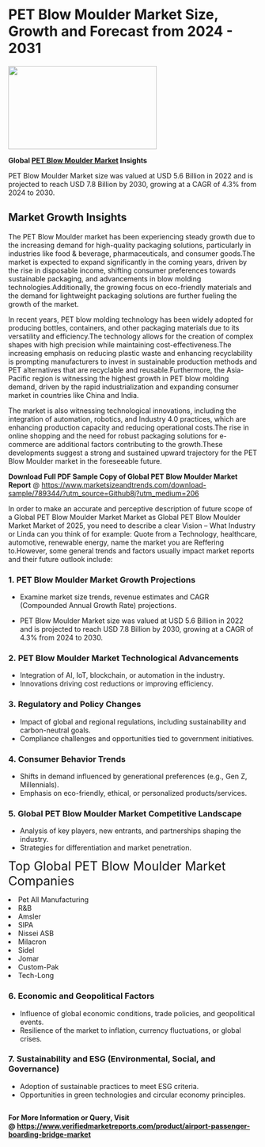 <H1>PET Blow Moulder Market Size, Growth and Forecast from 2024 - 2031</H1><img class="aligncenter size-medium wp-image-584254" src="https://thirdeyenews.in/wp-content/uploads/2024/09/Global-Market-Research-300x168.jpeg" alt="" width="300" height="168" /><p><strong>Global&nbsp;<a href="https://www.marketsizeandtrends.com/download-sample/789344/?utm_source=Github8j?utm_medium=206">PET Blow Moulder Market</a> Insights</strong></p><p>PET Blow Moulder Market size was valued at USD 5.6 Billion in 2022 and is projected to reach USD 7.8 Billion by 2030, growing at a CAGR of 4.3% from 2024 to 2030.</p><p><h2>Market Growth Insights</h2> <p>The PET Blow Moulder market has been experiencing steady growth due to the increasing demand for high-quality packaging solutions, particularly in industries like food & beverage, pharmaceuticals, and consumer goods.The market is expected to expand significantly in the coming years, driven by the rise in disposable income, shifting consumer preferences towards sustainable packaging, and advancements in blow molding technologies.Additionally, the growing focus on eco-friendly materials and the demand for lightweight packaging solutions are further fueling the growth of the market.</p> <p>In recent years, PET blow molding technology has been widely adopted for producing bottles, containers, and other packaging materials due to its versatility and efficiency.The technology allows for the creation of complex shapes with high precision while maintaining cost-effectiveness.The increasing emphasis on reducing plastic waste and enhancing recyclability is prompting manufacturers to invest in sustainable production methods and PET alternatives that are recyclable and reusable.Furthermore, the Asia-Pacific region is witnessing the highest growth in PET blow molding demand, driven by the rapid industrialization and expanding consumer market in countries like China and India.</p> <p>The market is also witnessing technological innovations, including the integration of automation, robotics, and Industry 4.0 practices, which are enhancing production capacity and reducing operational costs.The rise in online shopping and the need for robust packaging solutions for e-commerce are additional factors contributing to the growth.These developments suggest a strong and sustained upward trajectory for the PET Blow Moulder market in the foreseeable future.</p> <p><span class=""><strong>Download Full PDF Sample Copy of Global PET Blow Moulder Market Report</strong> @ <a href="https://www.marketsizeandtrends.com/download-sample/789344/?utm_source=Github8j?utm_medium=206" target="_blank">https://www.marketsizeandtrends.com/download-sample/789344/?utm_source=Github8j?utm_medium=206</a></span></p><p>In order to make an accurate and perceptive description of future scope of a Global&nbsp;PET Blow Moulder Market Market as Global&nbsp;PET Blow Moulder Market Market of 2025, you need to describe a clear Vision &ndash; What Industry or Linda can you think of for example: Quote from a Technology, healthcare, automotive, renewable energy, name the market you are Reffering to.However, some general trends and factors usually impact market reports and their future outlook include:</p><h3>1.&nbsp;<strong>PET Blow Moulder Market Growth Projections</strong></h3><ul><li>Examine market size trends, revenue estimates and CAGR (Compounded Annual Growth Rate) projections.</li><li><p>PET Blow Moulder Market size was valued at USD 5.6 Billion in 2022 and is projected to reach USD 7.8 Billion by 2030, growing at a CAGR of 4.3% from 2024 to 2030.</p></li></ul><h3>2.&nbsp;<strong>PET Blow Moulder Market Technological Advancements</strong></h3><ul><li>Integration of AI, IoT, blockchain, or automation in the industry.</li><li>Innovations driving cost reductions or improving efficiency.</li></ul><h3>3.&nbsp;<strong>Regulatory and Policy Changes</strong></h3><ul><li>Impact of global and regional regulations, including sustainability and carbon-neutral goals.</li><li>Compliance challenges and opportunities tied to government initiatives.</li></ul><h3>4.&nbsp;<strong>Consumer Behavior Trends</strong></h3><ul><li>Shifts in demand influenced by generational preferences (e.g., Gen Z, Millennials).</li><li>Emphasis on eco-friendly, ethical, or personalized products/services.</li></ul><h3>5.&nbsp;<strong>Global PET Blow Moulder Market Competitive Landscape</strong></h3><ul><li>Analysis of key players, new entrants, and partnerships shaping the industry.</li><li>Strategies for differentiation and market penetration.</li></ul><p data-pm-slice="1 1 []"><span style="color: inherit; font-family: inherit; font-size: 25px;">Top Global PET Blow Moulder Market Companies</span></p><div class="" data-test-id=""><p><li>Pet All Manufacturing</li><li> R&B</li><li> Amsler</li><li> SIPA</li><li> Nissei ASB</li><li> Milacron</li><li> Sidel</li><li> Jomar</li><li> Custom-Pak</li><li> Tech-Long</li></p></div><h3>6.&nbsp;<strong>Economic and Geopolitical Factors</strong></h3><ul><li>Influence of global economic conditions, trade policies, and geopolitical events.</li><li>Resilience of the market to inflation, currency fluctuations, or global crises.</li></ul><h3>7.&nbsp;<strong>Sustainability and ESG (Environmental, Social, and Governance)</strong></h3><ul><li>Adoption of sustainable practices to meet ESG criteria.</li><li>Opportunities in green technologies and circular economy principles.</li></ul><h2><strong style="font-size: 14px;">For More Information or Query, Visit @&nbsp;</strong><a style="background-color: #ffffff; font-size: 14px;" href="https://www.marketsizeandtrends.com/report/pet-blow-moulder-market/" target="_blank">https://www.verifiedmarketreports.com/product/airport-passenger-boarding-bridge-market</a></h2>